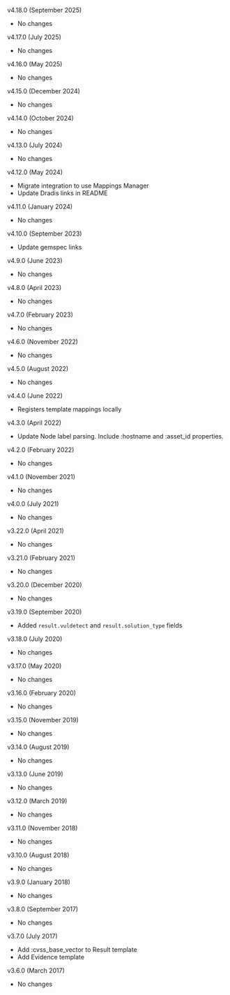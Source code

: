 v4.18.0 (September 2025)
  - No changes

v4.17.0 (July 2025)
  - No changes

v4.16.0 (May 2025)
  - No changes

v4.15.0 (December 2024)
  - No changes

v4.14.0 (October 2024)
  - No changes

v4.13.0 (July 2024)
  - No changes

v4.12.0 (May 2024)
 - Migrate integration to use Mappings Manager
 - Update Dradis links in README

v4.11.0 (January 2024)
  - No changes

v4.10.0 (September 2023)
  - Update gemspec links

v4.9.0 (June 2023)
  - No changes

v4.8.0 (April 2023)
  - No changes

v4.7.0 (February 2023)
  - No changes

v4.6.0 (November 2022)
  - No changes

v4.5.0 (August 2022)
  - No changes

v4.4.0 (June 2022)
  - Registers template mappings locally

v4.3.0 (April 2022)
  - Update Node label parsing. Include :hostname and :asset_id properties.

v4.2.0 (February 2022)
  - No changes

v4.1.0 (November 2021)
  - No changes

v4.0.0 (July 2021)
  - No changes

v3.22.0 (April 2021)
  - No changes

v3.21.0 (February 2021)
  - No changes

v3.20.0 (December 2020)
  - No changes

v3.19.0 (September 2020)
  - Added `result.vuldetect` and `result.solution_type` fields

v3.18.0 (July 2020)
  - No changes

v3.17.0 (May 2020)
  - No changes

v3.16.0 (February 2020)
  - No changes

v3.15.0 (November 2019)
  - No changes

v3.14.0 (August 2019)
  - No changes

v3.13.0 (June 2019)
  - No changes

v3.12.0 (March 2019)
  - No changes

v3.11.0 (November 2018)
  - No changes

v3.10.0 (August 2018)
  - No changes

v3.9.0 (January 2018)
  - No changes

v3.8.0 (September 2017)
  - No changes

v3.7.0 (July 2017)
  - Add :cvss_base_vector to Result template
  - Add Evidence template

v3.6.0 (March 2017)
  - No changes
